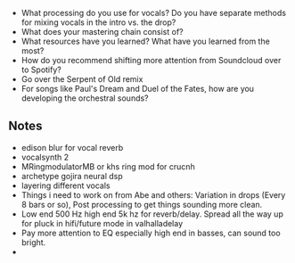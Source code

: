  - What processing do you use for vocals? Do you have separate methods for mixing vocals in the intro vs. the drop?
 - What does your mastering chain consist of?
 - What resources have you learned? What have you learned from the most?
 - How do you recommend shifting more attention from Soundcloud over to Spotify?
 - Go over the Serpent of Old remix
 - For songs like Paul's Dream and Duel of the Fates, how are you developing the orchestral sounds? 

## Notes
- edison blur for vocal reverb
- vocalsynth 2
- MRingmodulatorMB or khs ring mod for crucnh
- archetype gojira neural dsp
- layering different vocals
- Things i need to work on from Abe and others: Variation in drops (Every 8 bars or so), Post processing to get things sounding more clean.
- Low end 500 Hz high end 5k hz for reverb/delay. Spread all the way up for pluck in hifi/future mode in valhalladelay
- Pay more attention to EQ especially high end in basses, can sound too bright.
- 